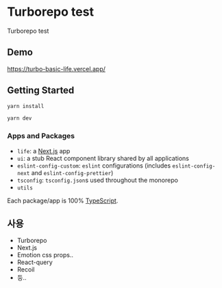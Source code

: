 # Turborepo test

Turborepo test

## Demo

https://turbo-basic-life.vercel.app/

## Getting Started

```bash
yarn install
```

```bash
yarn dev
```

### Apps and Packages

- `life`: a [Next.js](https://nextjs.org/) app
- `ui`: a stub React component library shared by all applications
- `eslint-config-custom`: `eslint` configurations (includes `eslint-config-next` and `eslint-config-prettier`)
- `tsconfig`: `tsconfig.json`s used throughout the monorepo
- `utils`

Each package/app is 100% [TypeScript](https://www.typescriptlang.org/).

## 사용

- Turborepo
- Next.js
- Emotion css props..
- React-query
- Recoil
- 등..
